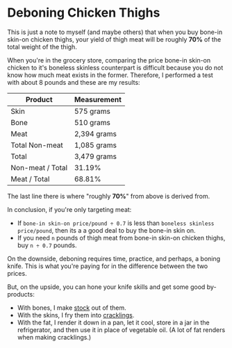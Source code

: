 # Deboning Chicken Thighs

This is just a note to myself (and maybe others) that when you buy bone-in skin-on chicken thighs,
your yield of thigh meat will be roughly **70%** of the total weight of the thigh.

When you're in the grocery store, comparing the price bone-in skin-on chicken to it's boneless
skinless counterpart is difficult because you do not know how much meat exists in the former.
Therefore, I performed a test with about 8 pounds and these are my results:

| Product          | Measurement |
| ---------------- | ----------- |
| Skin             | 575 grams   |
| Bone             | 510 grams   |
| Meat             | 2,394 grams |
| Total Non-meat   | 1,085 grams |
| Total            | 3,479 grams |
| Non-meat / Total | 31.19%      |
| Meat / Total     | 68.81%      |

The last line there is where "roughly **70%**" from above is derived from.

In conclusion, if you're only targeting meat:

- If `bone-in skin-on price/pound ÷ 0.7` is less than `boneless skinless price/pound`, then its a a
  good deal to buy the bone-in skin on.
- If you need `n` pounds of thigh meat from bone-in skin-on chicken thighs, buy `n ÷ 0.7` pounds.

On the downside, deboning requires time, practice, and perhaps, a boning knife. This is what
you're paying for in the difference between the two prices.

But, on the upside, you can hone your knife skills and get some good by-products:

- With bones, I make [stock](https://www.seriouseats.com/best-rich-easy-white-chicken-stock-recipe)
  out of them.
- With the skins, I fry them into
  [cracklings](https://www.lowcarbmaven.com/fried-chicken-skin-cracklings/).
- With the fat, I render it down in a pan, let it cool, store in a jar in the refrigerator, and then
  use it in place of vegetable oil. (A lot of fat renders when making cracklings.)
